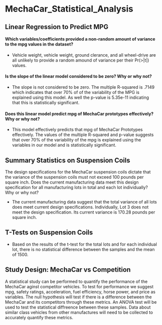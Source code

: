 # MechaCar_Statistical_Analysis

## Linear Regression to Predict MPG
#### Which variables/coefficients provided a non-random amount of variance to the mpg values in the dataset?
- Vehicle weight, vehicle weight, ground clerance, and all wheel-drive are all unlikely to provide a random amound of variance per their Pr(>|t|) values.

#### Is the slope of the linear model considered to be zero? Why or why not?
- The slope is not considered to be zero. The multiple R-squared is .7149 which indicates that over 70% of of the variability of the MPG is explained using this model. As well the p-value is 5.35e-11 indicating that this is statistically significant.
#### Does this linear model predict mpg of MechaCar prototypes effectively? Why or why not?
- This model effectively predicts that mpg of MechaCar Prototypes effectively. The values of the multiple R-squared and p-value suggests that over 70% of the variability of the mpg is explained using the variables in our model and is statistically significant.

## Summary Statistics on Suspension Coils

The design specifications for the MechaCar suspension coils dictate that the variance of the suspension coils must not exceed 100 pounds per square inch. Does the current manufacturing data meet this design specification for all manufacturing lots in total and each lot individually? Why or why not?
- The current manufacturing data suggest that the total variance of all lots does meet current design specifications. Individually, Lot 3 does not meet the design specification. Its current variance is 170.28 pounds per square inch.  

## T-Tests on Suspension Coils

- Based on the results of the t-test for the total lots and for each individual lot, there is no statistical difference between the samples and the mean of 1500. 

## Study Design: MechaCar vs Competition

A statistical study can be performed to quantify the performance of the MechaCar aginst competitor vehicles. To test for performance we suggest mpg, safety ratings, acceleration, fuel efficiency, horse power, and price as variables. The null hypothesis will test if there is a difference between the MechaCar and its competitors through these metrics. An ANOVA test will be used to test the statistical diffreence between these samples. Data about similar class vehicles from other manufactures will need to be collected to accurately quantify these metrics. 
